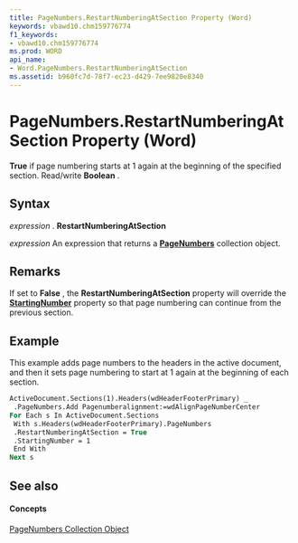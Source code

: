 ```yaml
---
title: PageNumbers.RestartNumberingAtSection Property (Word)
keywords: vbawd10.chm159776774
f1_keywords:
- vbawd10.chm159776774
ms.prod: WORD
api_name:
- Word.PageNumbers.RestartNumberingAtSection
ms.assetid: b960fc7d-78f7-ec23-d429-7ee9820e8340
---
```



# PageNumbers.RestartNumberingAtSection Property (Word)

 **True** if page numbering starts at 1 again at the beginning of the specified section. Read/write **Boolean** .


## Syntax

 _expression_ . **RestartNumberingAtSection**

 _expression_ An expression that returns a **[PageNumbers](pagenumbers-object-word.md)** collection object.


## Remarks

If set to  **False** , the **RestartNumberingAtSection** property will override the **[StartingNumber](pagenumbers-startingnumber-property-word.md)** property so that page numbering can continue from the previous section.


## Example

This example adds page numbers to the headers in the active document, and then it sets page numbering to start at 1 again at the beginning of each section.


```vb
ActiveDocument.Sections(1).Headers(wdHeaderFooterPrimary) _ 
 .PageNumbers.Add Pagenumberalignment:=wdAlignPageNumberCenter 
For Each s In ActiveDocument.Sections 
 With s.Headers(wdHeaderFooterPrimary).PageNumbers 
 .RestartNumberingAtSection = True 
 .StartingNumber = 1 
 End With 
Next s
```


## See also


#### Concepts


[PageNumbers Collection Object](pagenumbers-object-word.md)

